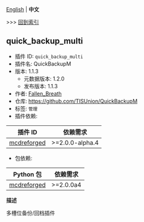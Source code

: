[English](readme.md) | **中文**

\>\>\> [回到索引](/readme-zh_cn.md)

## quick_backup_multi

- 插件 ID: `quick_backup_multi`
- 插件名: QuickBackupM
- 版本: 1.1.3
  - 元数据版本: 1.2.0
  - 发布版本: 1.1.3
- 作者: [Fallen_Breath](https://github.com/Fallen-Breath)
- 仓库: https://github.com/TISUnion/QuickBackupM
- 标签: `管理`
- 插件依赖:

| 插件 ID | 依赖需求 |
| --- | --- |
| [mcdreforged](/plugins/mcdreforged/readme-zh_cn.md) | \>=2.0.0-alpha.4 |

- 包依赖:

| Python 包 | 依赖需求 |
| --- | --- |
| [mcdreforged](https://pypi.org/project/mcdreforged/) | \>=2.0.0a4 |


**描述**

多槽位备份/回档插件

